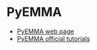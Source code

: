 # PyEMMA

- [PyEMMA web page](http://emma-project.org/latest/index.html)
- [PyEMMA official tutorials](https://github.com/markovmodel/pyemma_tutorials)
